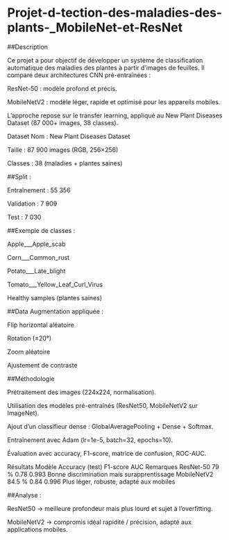 # Projet-d-tection-des-maladies-des-plants-_MobileNet-et-ResNet
 
##Description

Ce projet a pour objectif de développer un système de classification automatique des maladies des plantes à partir d’images de feuilles. Il compare deux architectures CNN pré-entraînées :

ResNet-50 : modèle profond et précis.

MobileNetV2 : modèle léger, rapide et optimisé pour les appareils mobiles.

L’approche repose sur le transfer learning, appliqué au New Plant Diseases Dataset (87 000+ images, 38 classes).

Dataset
Nom : New Plant Diseases Dataset

Taille : 87 900 images (RGB, 256×256)

Classes : 38 (maladies + plantes saines)

##Split :

Entraînement : 55 356

Validation : 7 909

Test : 7 030

##Exemple de classes :

Apple___Apple_scab

Corn___Common_rust

Potato___Late_blight

Tomato___Yellow_Leaf_Curl_Virus

Healthy samples (plantes saines)

##Data Augmentation appliquée :

Flip horizontal aléatoire

Rotation (±20°)

Zoom aléatoire

Ajustement de contraste

##Méthodologie

Prétraitement des images (224x224, normalisation).

Utilisation des modèles pré-entraînés (ResNet50, MobileNetV2 sur ImageNet).

Ajout d’un classifieur dense : GlobalAveragePooling + Dense + Softmax.

Entraînement avec Adam (lr=1e-5, batch=32, epochs=10).

Évaluation avec accuracy, F1-score, matrice de confusion, ROC-AUC.

Résultats
Modèle Accuracy (test) F1-score AUC Remarques ResNet-50 79 % 0.78 0.993 Bonne discrimination mais surapprentissage MobileNetV2 84.5 % 0.84 0.996 Plus léger, robuste, adapté aux mobiles

##Analyse :

ResNet50 → meilleure profondeur mais plus lourd et sujet à l’overfitting.

MobileNetV2 → compromis idéal rapidité / précision, adapté aux applications mobiles.

